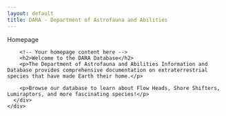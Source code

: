 ```yaml
---
layout: default
title: DARA - Department of Astrofauna and Abilities
---
```


<section id="home-section">
  <div id="container06" class="container default">
    <div class="wrapper">
      <div class="inner">
        <p id="text07">Homepage</p>
        
        <!-- Your homepage content here -->
        <h2>Welcome to the DARA Database</h2>
        <p>The Department of Astrofauna and Abilities Information and Database provides comprehensive documentation on extraterrestrial species that have made Earth their home.</p>
        
        <p>Browse our database to learn about Flow Heads, Shore Shifters, Lumiraptors, and more fascinating species!</p>
      </div>
    </div>
  </div>
</section>